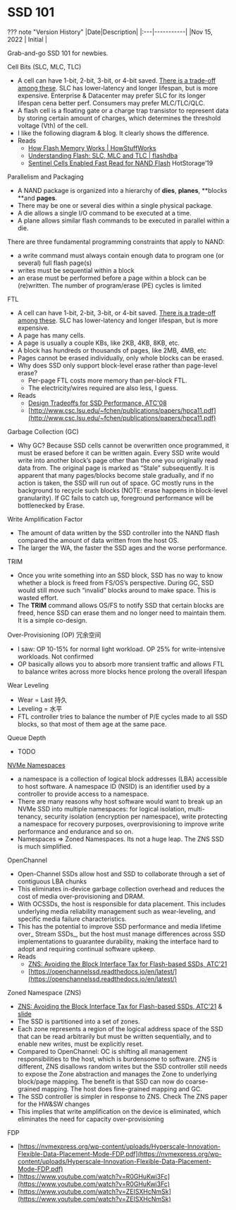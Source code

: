 # SSD 101

??? note "Version History"
	|Date|Description|
	|:---|-----------|
	|Nov 15, 2022 | Initial |

Grab-and-go SSD 101 for newbies.

Cell Bits (SLC, MLC, TLC)

* A cell can have 1-bit, 2-bit, 3-bit, or 4-bit saved. [There is a trade-off among these](https://flashdba.com/2014/07/03/understanding-flash-slc-mlc-and-tlc/). SLC has lower-latency and longer lifespan, but is more expensive. Enterprise & Datacenter may prefer SLC for its longer lifespan cena better perf. Consumers may prefer MLC/TLC/QLC.
* A flash cell is a floating gate or a charge trap transistor to represent data by storing certain amount of charges, which determines the threshold voltage (Vth) of the cell.
* I like the following diagram & blog. It clearly shows the difference.
* Reads
    * [How Flash Memory Works | HowStuffWorks](https://computer.howstuffworks.com/flash-memory.htm)
    * [Understanding Flash: SLC, MLC and TLC | flashdba](https://flashdba.com/2014/07/03/understanding-flash-slc-mlc-and-tlc/) 
    * [Sentinel Cells Enabled Fast Read for NAND Flash](https://www.usenix.org/system/files/hotstorage19-paper-li.pdf) HotStorage’19 

Parallelism and Packaging

* A NAND package is organized into a hierarchy of **dies**, **planes**, **blocks **and **pages**.
* There may be one or several dies within a single physical package.
* A die allows a single I/O command to be executed at a time.
* A plane allows similar flash commands to be executed in parallel within a die.

There are three fundamental programming constraints that apply to NAND:

* a write command must always contain enough data to program one (or several) full flash page(s)
*  writes must be sequential within a block
* an erase must be performed before a page within a block can be (re)written. The number of program/erase (PE) cycles is limited

FTL

* A cell can have 1-bit, 2-bit, 3-bit, or 4-bit saved. [There is a trade-off among these](https://flashdba.com/2014/07/03/understanding-flash-slc-mlc-and-tlc/). SLC has lower-latency and longer lifespan, but is more expensive.
* A page has many cells.
* A page is usually a couple KBs, like 2KB, 4KB, 8KB, etc.
* A block has hundreds or thousands of pages, like 2MB, 4MB, etc
* Pages cannot be erased individually, only whole blocks can be erased.
* Why does SSD only support block-level erase rather than page-level erase?
    * Per-page FTL costs more memory than per-block FTL.
    * The electricity/wires required are also less, I guess.
* Reads
    * [Design Tradeoffs for SSD Performance, ATC'08](https://www.usenix.org/legacy/event/usenix08/tech/full_papers/agrawal/agrawal.pdf)
    * [http://www.csc.lsu.edu/~fchen/publications/papers/hpca11.pdf](http://www.csc.lsu.edu/~fchen/publications/papers/hpca11.pdf) 

Garbage Collection (GC)

* Why GC? Because SSD cells cannot be overwritten once programmed, it must be erased before it can be written again. Every SSD write would write into another block’s page other than the one you originally read data from. The original page is marked as “Stale” subsequently. It is apparent that many pages/blocks become stale gradually, and if no action is taken, the SSD will run out of space. GC mostly runs in the background to recycle such blocks (NOTE: erase happens in block-level granularity). If GC fails to catch up, foreground performance will be bottlenecked by Erase.

Write Amplification Factor

* The amount of data written by the SSD controller into the NAND flash compared the amount of data written from the host OS.
* The larger the WA, the faster the SSD ages and the worse performance.

TRIM

* Once you write something into an SSD block, SSD has no way to know whether a block is freed from FS/OS’s perspective. During GC, SSD would still move such “invalid” blocks around to make space. This is wasted effort.
* The **TRIM** command allows OS/FS to notify SSD that certain blocks are freed, hence SSD can erase them and no longer need to maintain them. It is a simple co-design.

Over-Provisioning (OP) 冗余空间

* I saw: OP 10-15% for normal light workload. OP 25% for write-intensive workloads. Not confirmed
* OP basically allows you to absorb more transient traffic and allows FTL to balance writes across more blocks hence prolong the overall lifespan

Wear  Leveling

* Wear = Last 持久
* Leveling = 水平
* FTL controller tries to balance the number of P/E cycles made to all SSD blocks, so that most of them age at the same pace. 

Queue Depth

* TODO

[NVMe Namespaces](https://nvmexpress.org/resources/nvm-express-technology-features/nvme-namespaces/#:~:text=What%20is%20a%20Namespace%3F,provide%20access%20to%20a%20namespace.)

* a namespace is a collection of logical block addresses (LBA) accessible to host software. A namespace ID (NSID) is an identifier used by a controller to provide access to a namespace.
* There are many reasons why host software would want to break up an NVMe SSD into multiple namespaces: for logical isolation, multi-tenancy, security isolation (encryption per namespace), write protecting a namespace for recovery purposes, overprovisioning to improve write performance and endurance and so on.
* Namespaces => Zoned Namespaces. Its not a huge leap. The ZNS SSD is much simplified.

OpenChannel

* Open-Channel SSDs allow host and SSD to collaborate through a set of contiguous LBA chunks
* This eliminates in-device garbage collection overhead and reduces the cost of media over-provisioning and DRAM.
* With OCSSDs, the host is responsible for data placement. This includes underlying media reliability management such as wear-leveling, and specific media failure characteristics.
* This has the potential to improve SSD performance and media lifetime over_ Stream SSDs_, but the host must manage differences across SSD implementations to guarantee durability, making the interface hard to adopt and requiring continual software upkeep.
* Reads
    * [ZNS: Avoiding the Block Interface Tax for Flash-based SSDs, ATC'21](https://www.usenix.org/system/files/atc21-bjorling.pdf)
    * [https://openchannelssd.readthedocs.io/en/latest/](https://openchannelssd.readthedocs.io/en/latest/) 

Zoned Namespace (ZNS)

* [ZNS: Avoiding the Block Interface Tax for Flash-based SSDs, ATC'21](https://www.usenix.org/system/files/atc21-bjorling.pdf) & [slide](https://www.usenix.org/system/files/atc21_slides_bjorling.pdf)
* The SSD is partitioned into a set of zones.
* Each zone represents a region of the logical address space of the SSD that can be read arbitrarily but must be written sequentially, and to enable new writes, must be explicitly reset.
* Compared to OpenChannel: OC is shifting all management responsibilities to the host, which is burdensome to software. ZNS is different, ZNS disallows random writes but the SSD controller still needs to expose the Zone abstraction and manages the Zone to underlying block/page mapping. The benefit is that SSD can now do coarse-grained mapping. The host does fine-grained mapping and GC. 
* The SSD controller is simpler in response to ZNS. Check The ZNS paper for the HW&SW changes
* This implies that write amplification on the device is eliminated, which eliminates the need for capacity over-provisioning

FDP

* [https://nvmexpress.org/wp-content/uploads/Hyperscale-Innovation-Flexible-Data-Placement-Mode-FDP.pdf](https://nvmexpress.org/wp-content/uploads/Hyperscale-Innovation-Flexible-Data-Placement-Mode-FDP.pdf) 
* [https://www.youtube.com/watch?v=R0GHuKwi3Fc](https://www.youtube.com/watch?v=R0GHuKwi3Fc) 
* [https://www.youtube.com/watch?v=ZEISXHcNmSk](https://www.youtube.com/watch?v=ZEISXHcNmSk) 
